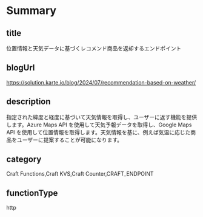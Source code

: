 # Summary

## title

位置情報と天気データに基づくレコメンド商品を返却するエンドポイント

## blogUrl

https://solution.karte.io/blog/2024/07/recommendation-based-on-weather/

## description

指定された緯度と経度に基づいて天気情報を取得し、ユーザーに返す機能を提供します。Azure Maps API を使用して天気予報データを取得し、Google Maps API を使用して位置情報を取得します。天気情報を基に、例えば気温に応じた商品をユーザーに提案することが可能になります。

## category

Craft Functions,Craft KVS,Craft Counter,CRAFT_ENDPOINT

## functionType

http
